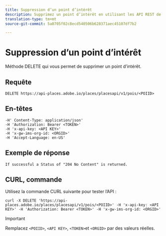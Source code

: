 ```yaml
---
title: Suppression d’un point d’intérêt
description: Supprimez un point d’intérêt en utilisant les API REST de lieux.
translation-type: tm+mt
source-git-commit: 5a0705f02c8ecd540506b628371aec45107df7b2

---
```



# Suppression d’un point d’intérêt

Méthode DELETE qui vous permet de supprimer un point d’intérêt.

## Requête

```text
DELETE https://api-places.adobe.io/places/placesapi/v1/pois/<POIID>
```

## En-têtes

```text
-H' Content-Type: application/json'  
-H 'Authorization: Bearer <TOKEN>'  
-H 'x-api-key: <API KEY>'  
-H 'x-gw-ims-org-id: <ORGID>'  
-H 'Accept-Language: en-US'
```

## Exemple de réponse

```text
If successful a Status of "204 No Content" is returned.
```

## CURL, commande

Utilisez la commande CURL suivante pour tester l’API :

```text
curl -X DELETE 'https://api-places.adobe.io/places/placesapi/v1/pois/<POIID>' -H 'x-api-key: <API KEY>' -H 'Authorization: Bearer <TOKEN>' -H 'x-gw-ims-org-id: <ORGID>'
```

>[!IMPORTANT]
>
>Remplacez `<POIID>`, `<API KEY>`, `<TOKEN>`et `<ORGID>` par des valeurs réelles.

